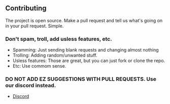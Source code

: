 ## Contributing

The project is open source. Make a pull request and tell us what's going on in your pull request.
Simple.

### Don't spam, troll, add usless features, etc.
- Spamming: Just sending blank requests and changing almost nothing
- Trolling: Adding random/unwanted stuff.
- Usless features: Those are great, but you can just fork or clone the repo.
- Etc: Use commom sense.
### DO NOT ADD EZ SUGGESTIONS WITH PULL REQUESTS. Use our discord instead.
- [Discord](https://disboard.org/server/893975758677086238)
